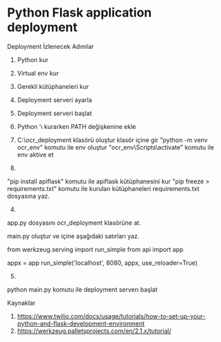 # Python Flask application deployment

Deployment İzlenecek Adımlar
1. Python kur
2. Virtual env kur
3. Gerekli kütüphaneleri kur
4. Deployment serveri ayarla
5. Deployment serveri başlat

1. Python 'ı kurarken PATH değişkenine ekle
2. C:\ocr_deployment klasörü oluştur
klasör içine gir
"python -m venv ocr_env" komutu ile env oluştur
"ocr_env\Scripts\activate" komutu ile env aktive et

3.
"pip install apiflask" komutu ile apiflask kütüphanesini kur
"pip freeze > requirements.txt" komutu ile kurulan kütüphaneleri requirements.txt dosyasına yaz.

4.
app.py dosyasını ocr_deployment klasörüne at.

main.py oluştur ve içine aşağıdaki satırları yaz.

from werkzeug.serving import run_simple
from api import app

appx = app
run_simple('localhost', 8080, appx, use_reloader=True)

5. 
python main.py komutu ile deployment serverı başlat


Kaynaklar
1. https://www.twilio.com/docs/usage/tutorials/how-to-set-up-your-python-and-flask-development-environment
2. https://werkzeug.palletsprojects.com/en/2.1.x/tutorial/
